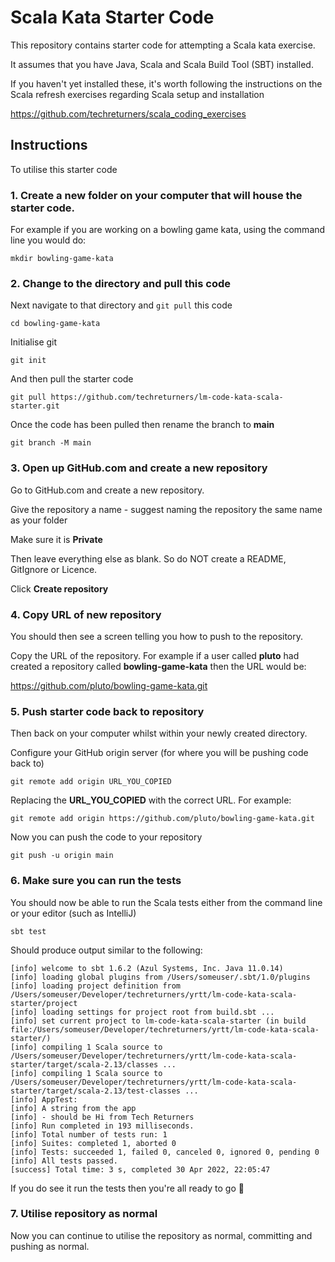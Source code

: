 # Scala Kata Starter Code

This repository contains starter code for attempting a Scala kata exercise.

It assumes that you have Java, Scala and Scala Build Tool (SBT) installed.

If you haven't yet installed these, it's worth following the instructions on the Scala refresh exercises regarding Scala setup and installation

https://github.com/techreturners/scala_coding_exercises

## Instructions

To utilise this starter code

### 1. Create a new folder on your computer that will house the starter code.

For example if you are working on a bowling game kata, using the command line you would do:

```
mkdir bowling-game-kata
```

### 2. Change to the directory and pull this code

Next navigate to that directory and `git pull` this code

```
cd bowling-game-kata
```

Initialise git

```
git init
```

And then pull the starter code

```
git pull https://github.com/techreturners/lm-code-kata-scala-starter.git
```

Once the code has been pulled then rename the branch to **main**

```
git branch -M main
````

### 3. Open up GitHub.com and create a new repository

Go to GitHub.com and create a new repository.

Give the repository a name - suggest naming the repository the same name as your folder

Make sure it is **Private**

Then leave everything else as blank. So do NOT create a README, GitIgnore or Licence.

Click **Create repository**

### 4. Copy URL of new repository

You should then see a screen telling you how to push to the repository.

Copy the URL of the repository. For example if a user called **pluto** had created a repository called **bowling-game-kata** then the URL would be:

https://github.com/pluto/bowling-game-kata.git

### 5. Push starter code back to repository

Then back on your computer whilst within your newly created directory. 

Configure your GitHub origin server (for where you will be pushing code back to)

```
git remote add origin URL_YOU_COPIED
```

Replacing the **URL_YOU_COPIED** with the correct URL. For example:

```
git remote add origin https://github.com/pluto/bowling-game-kata.git
```

Now you can push the code to your repository

```
git push -u origin main
```

### 6. Make sure you can run the tests

You should now be able to run the Scala tests either from the command line or your editor (such as IntelliJ)

```
sbt test
```

Should produce output similar to the following:

```
[info] welcome to sbt 1.6.2 (Azul Systems, Inc. Java 11.0.14)
[info] loading global plugins from /Users/someuser/.sbt/1.0/plugins
[info] loading project definition from /Users/someuser/Developer/techreturners/yrtt/lm-code-kata-scala-starter/project
[info] loading settings for project root from build.sbt ...
[info] set current project to lm-code-kata-scala-starter (in build file:/Users/someuser/Developer/techreturners/yrtt/lm-code-kata-scala-starter/)
[info] compiling 1 Scala source to /Users/someuser/Developer/techreturners/yrtt/lm-code-kata-scala-starter/target/scala-2.13/classes ...
[info] compiling 1 Scala source to /Users/someuser/Developer/techreturners/yrtt/lm-code-kata-scala-starter/target/scala-2.13/test-classes ...
[info] AppTest:
[info] A string from the app
[info] - should be Hi from Tech Returners
[info] Run completed in 193 milliseconds.
[info] Total number of tests run: 1
[info] Suites: completed 1, aborted 0
[info] Tests: succeeded 1, failed 0, canceled 0, ignored 0, pending 0
[info] All tests passed.
[success] Total time: 3 s, completed 30 Apr 2022, 22:05:47
```

If you do see it run the tests then you're all ready to go 🙌

### 7. Utilise repository as normal

Now you can continue to utilise the repository as normal, committing and pushing as normal.


